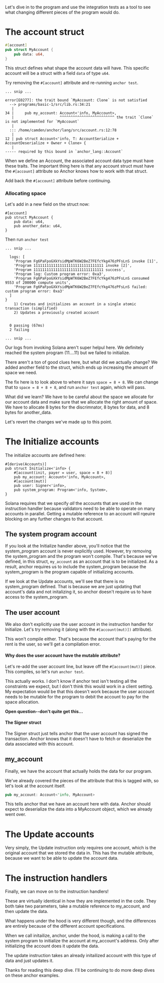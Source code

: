Let's dive in to the program and use the integration tests as a tool to see what
changing different pieces of the program would do.

# The account struct

```rust
#[account]
pub struct MyAccount {
    pub data: u64,
}
```

This struct defines what shape the account data will have. This specific account
will be a struct with a field `data` of type `u64`.

Try removing the `#[account]` attribute and re-running `anchor test`.

```
... snip ...

error[E0277]: the trait bound `MyAccount: Clone` is not satisfied
  --> programs/basic-1/src/lib.rs:34:21
   |
34 |     pub my_account: Account<'info, MyAccount>,
   |                     ^^^^^^^^^^^^^^^^^^^^^^^^^ the trait `Clone` is not implemented for `MyAccount`
   |
  ::: /home/camden/anchor/lang/src/account.rs:12:78
   |
12 | pub struct Account<'info, T: AccountSerialize + AccountDeserialize + Owner + Clone> {
   |                                                                              ----- required by this bound in `anchor_lang::Account`
```

When we define an Account, the associated account data type must have these
traits. The important thing here is that any account struct must have the
`#[account]` attribute so Anchor knows how to work with that struct.

Add back the `#[account]` attribute before continuing.

### Allocating space

Let's add in a new field on the struct now:

```
#[account]
pub struct MyAccount {
    pub data: u64,
    pub another_data: u64,
}
```

Then run `anchor test`

```
... snip ...

  logs: [
    'Program Fg6PaFpoGXkYsidMpWTK6W2BeZ7FEfcYkg476zPFsLnS invoke [1]',
    'Program 11111111111111111111111111111111 invoke [2]',
    'Program 11111111111111111111111111111111 success',
    'Program log: Custom program error: 0xa3',
    'Program Fg6PaFpoGXkYsidMpWTK6W2BeZ7FEfcYkg476zPFsLnS consumed 9553 of 200000 compute units',
    'Program Fg6PaFpoGXkYsidMpWTK6W2BeZ7FEfcYkg476zPFsLnS failed: custom program error: 0xa3'
  ]
}
    1) Creates and initializes an account in a single atomic transaction (simplified)
    2) Updates a previously created account


  0 passing (67ms)
  2 failing

... snip ...
```

Our logs from invoking Solana aren't super helpul here. We definitely reached
the system program (11....11) but we failed to initialize.

There aren't a ton of good clues here, but what did we actually change? We added
another field to the struct, which ends up increasing the amount of space we
need.

The fix here is to look above to where it says `space = 8 + 8`. We can change
that to `space = 8 + 8 + 8`, and run `anchor test` again, which will pass.

What did we learn? We have to be careful about the space we allocate for our
account data and make sure that we allocate the right amount of space. We have
to allocate 8 bytes for the discrimnator, 8 bytes for data, and 8 bytes for
another_data.

Let's revert the changes we've made up to this point.

# The Initialize accounts

The initialize accounts are defined here:

```
#[derive(Accounts)]
pub struct Initialize<'info> {
    #[account(init, payer = user, space = 8 + 8)]
    pub my_account: Account<'info, MyAccount>,
    #[account(mut)]
    pub user: Signer<'info>,
    pub system_program: Program<'info, System>,
}
```

Solana requires that we specify _all_ the accounts that are used in the
instruction handler because validators need to be able to operate on many
accounts in parallel. Getting a mutable reference to an account will rqeuire
blocking on any further changes to that account.

## The system program account

If you look at the Initialize handler above, you'll notice that the
system_program account is never explicitly used. However, try removing the
system_program and the program won't compile. That's because we've defined, in
this struct, `my_account` as an account that is to be initialized. As a result,
anchor requires us to include the system_program because the system_program is
the program capable of initializing accounts.

If we look at the Update accounts, we'll see that there is no system_program
defined. That is because we are just updating that account's data and not
initalizing it, so anchor doesn't require us to have access to the
system_program.

## The user account

We also don't explicitly use the user account in the instruction handler for
Initialize. Let's try removing it (along with the `#[account(mut)])` attribute).

This won't compile either. That's because the account that's paying for the rent
is the user, so we'll get a compilation error.

#### Why does the user account have the mutable attribute?

Let's re-add the user account line, but leave off the `#[account(mut)]` piece.
This compiles, so let's run `anchor test`.

This actually works. I don't know if anchor test isn't testing all the
constraints we expect, but I don't think this would work in a client setting. My
expectation would be that this doesn't work because the user account needs to be
mutable for the program to debit the account to pay for the space allocation.

**Open question--don't quite get this...**

#### The Signer struct

The Signer struct just tells anchor that the user account has signed the
transaction. Anchor knows that it doesn't have to fetch or deserialize the data
associated with this account.

## my_account

Finally, we have the account that actually holds the data for our program.

We've already covered the pieces of the attribute that this is tagged with, so
let's look at the account itself.

```rust
pub my_account: Account<'info, MyAccount>
```

This tells anchor that we have an account here with data. Anchor should expect
to deserialize the data into a MyAccount object, which we already went over.

# The Update accounts

Very simply, the Update instruction only requires one account, which is the
original account that we stored the data in. This has the mutable attribute,
because we want to be able to update the account data.

# The instruction handlers

Finally, we can move on to the instruction handlers!

These are virtually identical in how they are implemented in the code. They both
take two parameters, take a mutable reference to my_account, and then update the
data.

What happens under the hood is very different though, and the differences are
entirely because of the different account specifications.

When we call initailize, anchor, under the hood, is making a call to the system
program to initialize the account at my_account's address. Only after
initializing the account does it update the data.

The update instruction takes an already initailized account with this type of
data and just updates it.

Thanks for reading this deep dive. I'll be continuing to do more deep dives on
these anchor examples.
